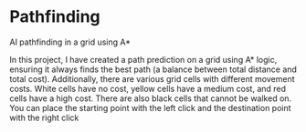 # Pathfinding
AI pathfinding in a grid using A*

In this project, I have created a path prediction on a grid using A* logic, ensuring it always finds the best path (a balance between total distance and total cost). Additionally, there are various grid cells with different movement costs. White cells have no cost, yellow cells have a medium cost, and red cells have a high cost. There are also black cells that cannot be walked on. You can place the starting point with the left click and the destination point with the right click
